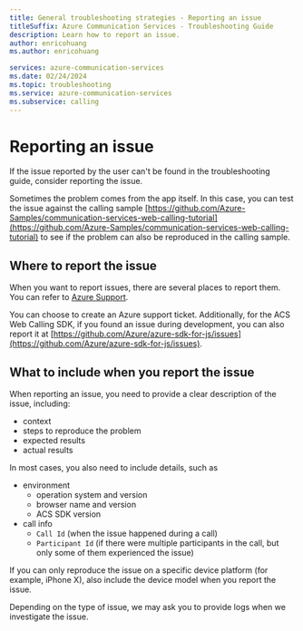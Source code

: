 ```yaml
---
title: General troubleshooting strategies - Reporting an issue
titleSuffix: Azure Communication Services - Troubleshooting Guide
description: Learn how to report an issue.
author: enricohuang
ms.author: enricohuang

services: azure-communication-services
ms.date: 02/24/2024
ms.topic: troubleshooting
ms.service: azure-communication-services
ms.subservice: calling
---
```


# Reporting an issue

If the issue reported by the user can't be found in the troubleshooting guide, consider reporting the issue.

Sometimes the problem comes from the app itself.
In this case, you can test the issue against the calling sample
[https://github.com/Azure-Samples/communication-services-web-calling-tutorial](https://github.com/Azure-Samples/communication-services-web-calling-tutorial) 
to see if the problem can also be reproduced in the calling sample.

## Where to report the issue

When you want to report issues, there are several places to report them.
You can refer to [Azure Support](../../../../support.md).

You can choose to create an Azure support ticket.
Additionally, for the ACS Web Calling SDK, if you found an issue during development,
you can also report it at [https://github.com/Azure/azure-sdk-for-js/issues](https://github.com/Azure/azure-sdk-for-js/issues).

## What to include when you report the issue

When reporting an issue, you need to provide a clear description of the issue, including:

* context
* steps to reproduce the problem
* expected results
* actual results

In most cases, you also need to include details, such as

* environment
  * operation system and version
  * browser name and version
  * ACS SDK version
* call info
  * `Call Id` (when the issue happened during a call)
  * `Participant Id` (if there were multiple participants in the call, but only some of them experienced the issue)

If you can only reproduce the issue on a specific device platform (for example, iPhone X), also include the device model when you report the issue.

Depending on the type of issue, we may ask you to provide logs when we investigate the issue.
